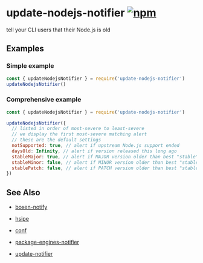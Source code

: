 # update-nodejs-notifier [![npm](https://img.shields.io/npm/v/update-nodejs-notifier.js.svg?maxAge=2592000)](https://www.npmjs.com/package/update-nodejs-notifier.js)

tell your CLI users that their Node.js is old


## Examples


### Simple example

```js
const { updateNodejsNotifier } = require('update-nodejs-notifier')
updateNodejsNotifier()
```


### Comprehensive example

```js
const { updateNodejsNotifier } = require('update-nodejs-notifier')

updateNodejsNotifier({
  // listed in order of most-severe to least-severe
  // we display the first most-severe matching alert
  // these are the default settings
  notSupported: true, // alert if upstream Node.js support ended
  daysOld: Infinity, // alert if version released this long ago
  stableMajor: true, // alert if MAJOR version older than best "stable"
  stableMinor: false, // alert if MINOR version older than best "stable"
  stablePatch: false, // alert if PATCH version older than best "stable"
})
```


## See Also

-   [boxen-notify](https://github.com/jokeyrhyme/boxen-notify.js)

-   [hsipe](https://github.com/jokeyrhyme/hsipe.js)

-   [conf](https://github.com/sindresorhus/conf)

-   [package-engines-notifier](https://github.com/jokeyrhyme/package-engines-notifier.js)

-   [update-notifier](https://github.com/yeoman/update-notifier)
